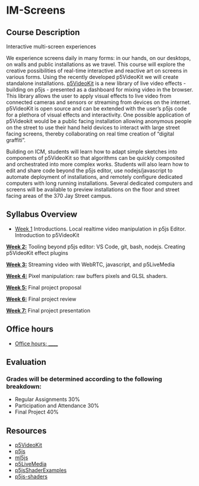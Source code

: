 # IM-Screens

<!-- https://github.com/jht9629/IM-Screens -->

## Course Description

Interactive multi-screen experiences

We experience screens daily in many forms: in our hands,
on our desktops, on walls and public installations as we travel.
This course will explore the creative possibilities of real-time
interactive and reactive art on screens in various forms.
Using the recently developed p5VideoKit we will create standalone installations.
[p5VideoKit](https://github.com/jht1493/p5VideoKit) is a new library of live video effects - building on p5js -
presented as a dashboard for mixing video in the browser.
This library allows the user to apply visual effects to live video
from connected cameras and sensors or streaming from devices on the internet.
p5VideoKit is open source and can be extended with the user’s p5js code for
a plethora of visual effects and interactivity. One possible application of p5Videokit
would be a public facing installation allowing anonymous people on the street
to use their hand held devices to interact with large street facing screens,
thereby collaborating on real time creation of “digital graffiti”.

Building on ICM, students will learn how to adapt simple sketches
into components of p5VideoKit so that algorithms can be
quickly composited and orchestrated into more complex works.
Students will also learn how to edit and share code beyond the p5js editor,
use nodejs/javascript to automate deployment of installations,
and remotely configure dedicated computers with long running installations.
Several dedicated computers and screens will be available to preview installations
on the floor and street facing areas of the 370 Jay Street campus.

## Syllabus Overview

- [Week 1](weeks/01_intro.md)
  Introductions. Local realtime video manipulation in p5js Editor. Introduction to p5VideoKit

**[Week 2:]()** Tooling beyond p5js editor: VS Code, git, bash, nodejs. Creating p5VideoKit effect plugins

**[Week 3:]()** Streaming video with WebRTC, javascript, and p5LiveMedia

**[Week 4:]()** Pixel manipulation: raw buffers pixels and GLSL shaders.

**[Week 5:]()** Final project proposal

**[Week 6:]()** Final project review

**[Week 7:]()** Final project presentation

## Office hours

- [Office hours: \_\_\_\_]()

## Evaluation

### Grades will be determined according to the following breakdown:

- Regular Assignments 30%
- Participation and Attendance 30%
- Final Project 40%

## Resources

- [p5VideoKit](https://github.com/jht1493/p5VideoKit)
- [p5js](https://p5js.org/)
- [ml5js](https://ml5js.org/)
- [p5LiveMedia](https://github.com/vanevery/p5LiveMedia)
- [p5jsShaderExamples](https://github.com/aferriss/p5jsShaderExamples)
- [p5js-shaders](https://itp-xstory.github.io/p5js-shaders/#/)
